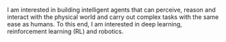 I am interested in building intelligent agents that can perceive, reason and interact with the physical world and carry out complex tasks with the same ease as humans. To this end, I am interested in deep learning, reinforcement learning (RL) and robotics.
<!---
adi3e08/adi3e08 is a ✨ special ✨ repository because its `README.md` (this file) appears on your GitHub profile.
You can click the Preview link to take a look at your changes.
--->
